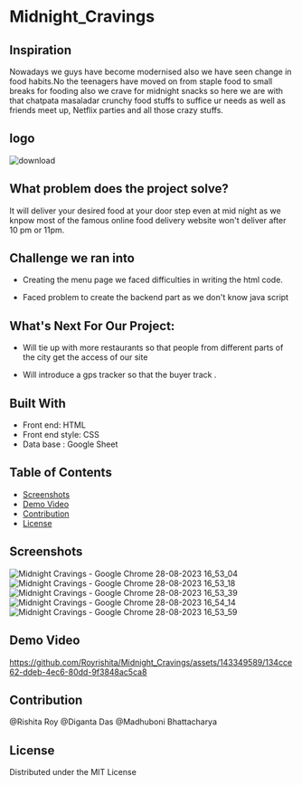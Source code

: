 # Midnight_Cravings
## Inspiration
Nowadays we guys have become modernised also we have seen change in food habits.No the teenagers have moved on from staple food to small breaks for fooding also  we crave for midnight snacks so here we are with that chatpata masaladar crunchy food stuffs to suffice ur needs as well as friends meet up, Netflix parties and all those crazy stuffs.
## logo
![download](https://github.com/Royrishita/Midnight_Cravings/assets/143349589/4ba3fae3-4eed-4709-a102-cb6feaa9de50)
## What problem does the project solve?
It will deliver your desired food at your door step even at mid night as we knpow most of the famous online food delivery website won't deliver after 10 pm or 11pm.
## Challenge we ran into
* Creating the menu page we faced difficulties in writing the html code. 

* Faced problem to create the backend part as we don't know java script
##  What's Next For Our Project:

* Will tie up with more restaurants so that people from different parts of the city get the access of our site

* Will introduce a gps tracker so that the buyer track .
## Built With

* Front end: HTML
* Front end style: CSS
* Data base : Google Sheet

## Table of Contents

- [Screenshots](#screenshots)
- [Demo Video](#demo-video)
- [Contribution](#contribution)
- [License](#license)

## Screenshots
![Midnight Cravings - Google Chrome 28-08-2023 16_53_04](https://github.com/Royrishita/Midnight_Cravings/assets/143349589/7dff4077-8a54-40dc-9416-6fcb876cf1d3)
![Midnight Cravings - Google Chrome 28-08-2023 16_53_18](https://github.com/Royrishita/Midnight_Cravings/assets/143349589/b8045326-4249-4ef9-baf7-6fe25828bf5e)
![Midnight Cravings - Google Chrome 28-08-2023 16_53_39](https://github.com/Royrishita/Midnight_Cravings/assets/143349589/b119d7c2-0f36-4882-846c-909a442437f0)
![Midnight Cravings - Google Chrome 28-08-2023 16_54_14](https://github.com/Royrishita/Midnight_Cravings/assets/143349589/12a8cf7d-234a-40f1-bf3a-12bf6a1c42d5)
![Midnight Cravings - Google Chrome 28-08-2023 16_53_59](https://github.com/Royrishita/Midnight_Cravings/assets/143349589/654e884c-df20-4d37-a03e-a7c65255d27f)

## Demo Video
https://github.com/Royrishita/Midnight_Cravings/assets/143349589/134cce62-ddeb-4ec6-80dd-9f3848ac5ca8

## Contribution
@Rishita Roy
@Diganta Das
@Madhuboni Bhattacharya

## License
Distributed under the MIT License



